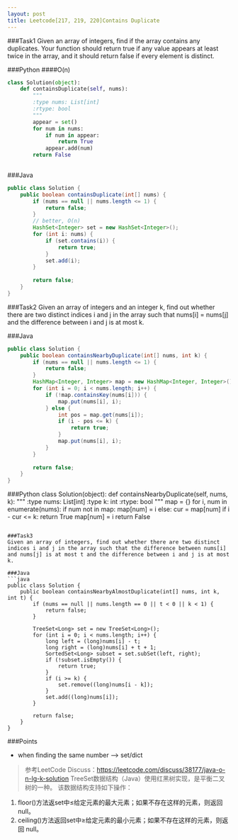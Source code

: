 ```yaml
---
layout: post
title: Leetcode[217, 219, 220]Contains Duplicate
---
```

###Task1
Given an array of integers, find if the array contains any duplicates. Your function should return true if any value appears at least twice in the array, and it should return false if every element is distinct.

###Python
####O(n)
```python
class Solution(object):
    def containsDuplicate(self, nums):
        """
        :type nums: List[int]
        :rtype: bool
        """
        appear = set()
        for num in nums:
            if num in appear:
                return True
            appear.add(num)
        return False
        
```

###Java
```java
public class Solution {
    public boolean containsDuplicate(int[] nums) {
        if (nums == null || nums.length <= 1) {
            return false;
        }
        // better, O(n)
        HashSet<Integer> set = new HashSet<Integer>();
        for (int i: nums) {
            if (set.contains(i)) {
                return true;
            }
            set.add(i);
        }
        
        return false;
    }
}
```

###Task2
Given an array of integers and an integer k, find out whether there are two distinct indices i and j in the array such that nums[i] = nums[j] and the difference between i and j is at most k.

###Java
```java
public class Solution {
    public boolean containsNearbyDuplicate(int[] nums, int k) {
        if (nums == null || nums.length <= 1) {
            return false;
        }
        HashMap<Integer, Integer> map = new HashMap<Integer, Integer>();
        for (int i = 0; i < nums.length; i++) {
            if (!map.containsKey(nums[i])) {
                map.put(nums[i], i);
            } else {
                int pos = map.get(nums[i]);
                if (i - pos <= k) {
                    return true;
                }
                map.put(nums[i], i);
            }
        }
        
        return false;
    }
}
```

###Python
class Solution(object):
    def containsNearbyDuplicate(self, nums, k):
        """
        :type nums: List[int]
        :type k: int
        :rtype: bool
        """
        map = {}
        for i, num in enumerate(nums):
            if num not in map:
                map[num] = i
            else:
                cur = map[num]
                if i - cur <= k:
                    return True
                map[num] = i
        return False
```

###Task3
Given an array of integers, find out whether there are two distinct indices i and j in the array such that the difference between nums[i] and nums[j] is at most t and the difference between i and j is at most k.

###Java
```java
public class Solution {
    public boolean containsNearbyAlmostDuplicate(int[] nums, int k, int t) {
        if (nums == null || nums.length == 0 || t < 0 || k < 1) {
            return false;
        }
        
        TreeSet<Long> set = new TreeSet<Long>();
        for (int i = 0; i < nums.length; i++) {
            long left = (long)nums[i] - t;
            long right = (long)nums[i] + t + 1;
            SortedSet<Long> subset = set.subSet(left, right);
            if (!subset.isEmpty()) {
                return true;
            }
            if (i >= k) {
                set.remove((long)nums[i - k]);
            }
            set.add((long)nums[i]);
        }
        
        return false;
    }
}
```

###Points
* when finding the same number --> set/dict
> 参考LeetCode Discuss：https://leetcode.com/discuss/38177/java-o-n-lg-k-solution
TreeSet数据结构（Java）使用红黑树实现，是平衡二叉树的一种。
该数据结构支持如下操作：
1. floor()方法返set中≤给定元素的最大元素；如果不存在这样的元素，则返回 null。
2. ceiling()方法返回set中≥给定元素的最小元素；如果不存在这样的元素，则返回 null。